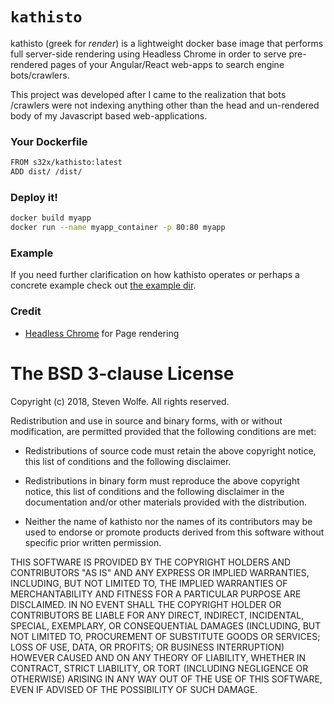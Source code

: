 # `kathisto`

kathisto (greek for _render_) is a lightweight docker base image that performs full server-side rendering using Headless Chrome in order to serve pre-rendered pages of your Angular/React web-apps to search engine bots/crawlers.

This project was developed after I came to the realization that bots /crawlers were not indexing anything other than the head and un-rendered body of my Javascript based web-applications.

### Your Dockerfile
```sh
FROM s32x/kathisto:latest
ADD dist/ /dist/
```

### Deploy it!
```sh
docker build myapp
docker run --name myapp_container -p 80:80 myapp
```

### Example
If you need further clarification on how kathisto operates or perhaps a concrete example check out [the example dir](example/).

### Credit
 * [Headless Chrome](https://developers.google.com/web/updates/2017/04/headless-chrome) for Page rendering

The BSD 3-clause License
========================

Copyright (c) 2018, Steven Wolfe. All rights reserved.

Redistribution and use in source and binary forms, with or without modification,
are permitted provided that the following conditions are met:

 - Redistributions of source code must retain the above copyright notice,
   this list of conditions and the following disclaimer.

 - Redistributions in binary form must reproduce the above copyright notice,
   this list of conditions and the following disclaimer in the documentation
   and/or other materials provided with the distribution.

 - Neither the name of kathisto nor the names of its contributors may
   be used to endorse or promote products derived from this software without
   specific prior written permission.

THIS SOFTWARE IS PROVIDED BY THE COPYRIGHT HOLDERS AND CONTRIBUTORS "AS IS" AND
ANY EXPRESS OR IMPLIED WARRANTIES, INCLUDING, BUT NOT LIMITED TO, THE IMPLIED
WARRANTIES OF MERCHANTABILITY AND FITNESS FOR A PARTICULAR PURPOSE ARE
DISCLAIMED. IN NO EVENT SHALL THE COPYRIGHT HOLDER OR CONTRIBUTORS BE LIABLE FOR
ANY DIRECT, INDIRECT, INCIDENTAL, SPECIAL, EXEMPLARY, OR CONSEQUENTIAL DAMAGES
(INCLUDING, BUT NOT LIMITED TO, PROCUREMENT OF SUBSTITUTE GOODS OR SERVICES;
LOSS OF USE, DATA, OR PROFITS; OR BUSINESS INTERRUPTION) HOWEVER CAUSED AND ON
ANY THEORY OF LIABILITY, WHETHER IN CONTRACT, STRICT LIABILITY, OR TORT
(INCLUDING NEGLIGENCE OR OTHERWISE) ARISING IN ANY WAY OUT OF THE USE OF THIS
SOFTWARE, EVEN IF ADVISED OF THE POSSIBILITY OF SUCH DAMAGE.
